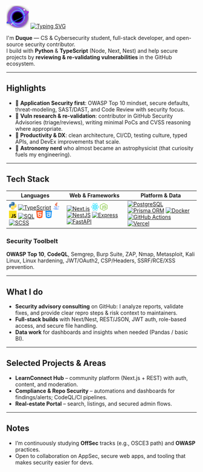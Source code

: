 <img src="./blackhole1.png" alt="blackhole" width="60" height="60"> <a href="https://git.io/typing-svg"><img src="https://readme-typing-svg.demolab.com?font=Fira+Code&pause=1000&color=8D72DA&width=435&lines=Hi+there!" alt="Typing SVG" /></a>

I'm **Duque** — CS & Cybersecurity student, full-stack developer, and open-source security contributor.  
I build with **Python** & **TypeScript** (Node, Next, Nest) and help secure projects by **reviewing & re-validating vulnerabilities** in the GitHub ecosystem.

---

## Highlights
- 🔐 **Application Security first**: OWASP Top 10 mindset, secure defaults, threat-modeling, SAST/DAST, and Code Review with security focus.  
- 🧪 **Vuln research & re-validation**: contributor in GitHub Security Advisories (triage/reviews), writing minimal PoCs and CVSS reasoning where appropriate.  
- 🧰 **Productivity & DX**: clean architecture, CI/CD, testing culture, typed APIs, and DevEx improvements that scale.  
- 🌌 **Astronomy nerd** who almost became an astrophysicist (that curiosity fuels my engineering).

---

## Tech Stack

| **Languages** | **Web & Frameworks** | **Platform & Data** |
|---|---|---|
| <a href="https://www.python.org"><img src="./programming_emotes/langPython.png" alt="Python" width="20" height="20"></a> <a href="https://www.typescriptlang.org"><img src="./typescript.png" alt="TypeScript" width="20" height="20"></a> <a href="https://www.java.com"><img src="./programming_emotes/langJava.png" alt="Java" width="20" height="20"></a> <a href="https://www.javascript.com"><img src="./programming_emotes/JavaScript.png" alt="JavaScript" width="20" height="20"></a> <a href="https://en.wikipedia.org/wiki/SQL"><img src="./sql.png" alt="SQL" width="20" height="20"></a> <a href="https://html.spec.whatwg.org/"><img src="./programming_emotes/HTML.png" alt="HTML" width="20" height="20"></a> <a href="https://www.w3.org/Style/CSS/"><img src="./programming_emotes/CSS.png" alt="CSS" width="20" height="20"></a> <a href="https://sass-lang.com"><img src="./scss.png" alt="SCSS" width="20" height="20"></a> | <a href="https://nextjs.org"><img src="./nextjs.png" alt="Next.js" width="20" height="20"></a> <a href="https://react.dev"><img src="./programming_emotes/react.png" alt="React" width="20" height="20"></a> <a href="https://nodejs.org/"><img src="./programming_emotes/NodeJS.png" alt="Node.js" width="20" height="20"></a> <a href="https://nestjs.com"><img src="./nestjs.png" alt="NestJS" width="20" height="20"></a> <a href="https://expressjs.com"><img src="./express.png" alt="Express" width="20" height="20"></a> <a href="https://fastapi.tiangolo.com"><img src="./fastapi.png" alt="FastAPI" width="20" height="20"></a> | <a href="https://www.postgresql.org"><img src="./postgresql.png" alt="PostgreSQL" width="20" height="20"></a> <a href="https://www.prisma.io"><img src="./prisma.png" alt="Prisma ORM" width="20" height="20"></a> <a href="https://www.docker.com"><img src="./docker.png" alt="Docker" width="20" height="20"></a> <a href="https://github.com/features/actions"><img src="./github-actions.png" alt="GitHub Actions" width="20" height="20"></a> <a href="https://vercel.com"><img src="./vercel.png" alt="Vercel" width="20" height="20"></a> |


### Security Toolbelt
**OWASP Top 10**, **CodeQL**, Semgrep, Burp Suite, ZAP, Nmap, Metasploit, Kali Linux, Linux hardening, JWT/OAuth2, CSP/Headers, SSRF/RCE/XSS prevention.

---

## What I do
- **Security advisory consulting** on GitHub: I analyze reports, validate fixes, and provide clear repro steps & risk context to maintainers.  
- **Full-stack builds** with Next/Nest, REST/JSON, JWT auth, role-based access, and secure file handling.  
- **Data work** for dashboards and insights when needed (Pandas / basic BI).

---

## Selected Projects & Areas
- **LearnConnect Hub** – community platform (Next.js + REST) with auth, content, and moderation.  
- **Compliance & Repo Security** – automations and dashboards for findings/alerts; CodeQL/CI pipelines.  
- **Real-estate Portal** – search, listings, and secured admin flows.

---

## Notes
- I’m continuously studying **OffSec** tracks (e.g., OSCE3 path) and **OWASP** practices.  
- Open to collaboration on AppSec, secure web apps, and tooling that makes security easier for devs.

